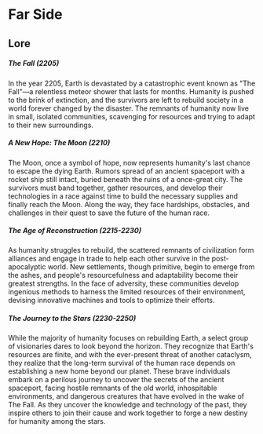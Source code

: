 # Far Side

## Lore

##### The Fall (2205)
In the year 2205, Earth is devastated by a catastrophic event known as "The Fall"—a relentless meteor shower that lasts for months. Humanity is pushed to the brink of extinction, and the survivors are left to rebuild society in a world forever changed by the disaster. The remnants of humanity now live in small, isolated communities, scavenging for resources and trying to adapt to their new surroundings.

##### A New Hope: The Moon (2210)
The Moon, once a symbol of hope, now represents humanity's last chance to escape the dying Earth. Rumors spread of an ancient spaceport with a rocket ship still intact, buried beneath the ruins of a once-great city. The survivors must band together, gather resources, and develop their technologies in a race against time to build the necessary supplies and finally reach the Moon. Along the way, they face hardships, obstacles, and challenges in their quest to save the future of the human race.

##### The Age of Reconstruction (2215-2230)
As humanity struggles to rebuild, the scattered remnants of civilization form alliances and engage in trade to help each other survive in the post-apocalyptic world. New settlements, though primitive, begin to emerge from the ashes, and people's resourcefulness and adaptability become their greatest strengths. In the face of adversity, these communities develop ingenious methods to harness the limited resources of their environment, devising innovative machines and tools to optimize their efforts.

##### The Journey to the Stars (2230-2250)
While the majority of humanity focuses on rebuilding Earth, a select group of visionaries dares to look beyond the horizon. They recognize that Earth's resources are finite, and with the ever-present threat of another cataclysm, they realize that the long-term survival of the human race depends on establishing a new home beyond our planet. These brave individuals embark on a perilous journey to uncover the secrets of the ancient spaceport, facing hostile remnants of the old world, inhospitable environments, and dangerous creatures that have evolved in the wake of The Fall. As they uncover the knowledge and technology of the past, they inspire others to join their cause and work together to forge a new destiny for humanity among the stars.